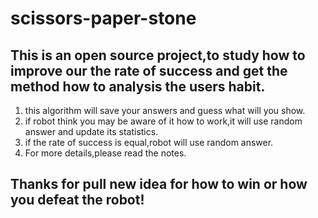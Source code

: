 # scissors-paper-stone

## This is an open source project,to study how to improve our the rate of success and get the method how to analysis the users habit.

1. this algorithm will save your answers and guess what will you show.
2. if robot think you may be aware of it how to work,it will use random answer and update its statistics.
3. if the rate of success is equal,robot will use random answer.
4. For more details,please read the notes.

## Thanks for pull new idea for how to win or how you defeat the robot!
